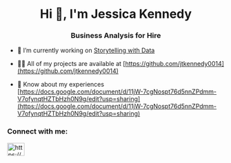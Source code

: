 <h1 align="center">Hi 👋, I'm Jessica Kennedy</h1>
<h3 align="center">Business Analysis for Hire</h3>

- 🔭 I’m currently working on [Storytelling with Data](https://public.tableau.com/views/Jessica_Kennedy_Sprint5_Project/ReturnRateFindings?:language=en-US&publish=yes&:sid=&:display_count=n&:origin=viz_share_link)

- 👨‍💻 All of my projects are available at [https://github.com/jtkennedy0014](https://github.com/jtkennedy0014)

- 📄 Know about my experiences [https://docs.google.com/document/d/11jW-7cgNospt76d5nnZPdmm-V7ofynqtHZTbHzh0N9g/edit?usp=sharing](https://docs.google.com/document/d/11jW-7cgNospt76d5nnZPdmm-V7ofynqtHZTbHzh0N9g/edit?usp=sharing)

<h3 align="left">Connect with me:</h3>
<p align="left">
<a href="https://twitter.com/https://www.linkedin.com/in/jessicakennedy0014/" target="blank"><img align="center" src="https://raw.githubusercontent.com/rahuldkjain/github-profile-readme-generator/master/src/images/icons/Social/twitter.svg" alt="https://www.linkedin.com/in/jessicakennedy0014/" height="30" width="40" /></a>
</p>

